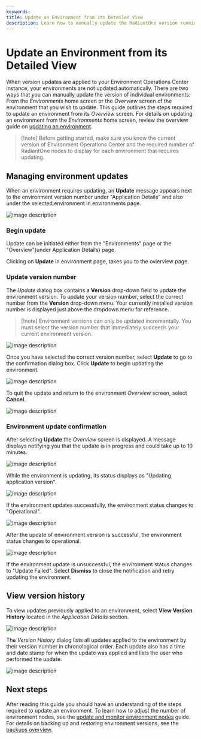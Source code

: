 ```yaml
---
keywords:
title: Update an Environment from its Detailed View
description: Learn how to manually update the RadiantOne version running in an environment.
---
```

# Update an Environment from its Detailed View

When version updates are applied to your Environment Operations Center instance, your environments are not updated automatically. There are two ways that you can manually update the version of individual environments: From the *Environments* home screen or the *Overview* screen of the environment that you wish to update. This guide outlines the steps required to update an environment from its *Overview* screen. For details on updating an environment from the *Environments* home screen, review the overview guide on [updating an environment](../environment-overview/update-an-environment.md).

> [!note] Before getting started, make sure you know the current version of Environment Operations Center and the required number of RadiantOne nodes to display for each environment that requires updating.

## Managing environment updates

When an environment requires updating, an **Update** message appears next to the environment version number under "Application Details" and also under the selected environment in environments page.

![image description](images/update-alert.png)

### Begin update

Update can be initiated either from the "Environments" page or the "Overview"(under Application Details) page.

Clicking on **Update** in environment page, takes you to the ovierview page.

### Update version number

The *Update* dialog box contains a **Version** drop-down field to update the environment version. To update your version number, select the correct number from the **Version** drop-down menu. Your currently installed version number is displayed just above the dropdown menu for reference.

> [!note] Environment versions can only be updated incrementally. You must select the version number that immediately succeeds your current environment version.

![image description](images/select-version.png)

Once you have selected the correct version number, select **Update** to go to the confirmation dialog box. Click **Update** to begin updating the environment.

![image description](images/update.png)

To quit the update and return to the environment *Overview* screen, select **Cancel**.

![image description](images/select-version.png)

### Environment update confirmation

After selecting **Update** the *Overview* screen is displayed. A message displays notifying you that the update is in progress and could take up to 10 minutes.

![image description](images/updating-env-message.png)

While the environment is updating, its status displays as "Updating application version".

![image description](images/updating.png)

If the environment updates successfully, the environment status changes to "Operational".

![image description](images/update-success.png)

After the update of environment version is successful, the environment status changes to operational.

![image description](images/update-success-operational.png)

If the environment update is unsuccessful, the environment status changes to "Update Failed". Select **Dismiss** to close the notification and retry updating the environment.

## View version history

To view updates previously applied to an environment, select **View Version History** located in the *Application Details* section.

![image description](images/view-version-history.png)

The *Version History* dialog lists all updates applied to the environment by their version number in chronological order. Each update also has a time and date stamp for when the update was applied and lists the user who performed the update.

![image description](images/version-history.png)

## Next steps

After reading this guide you should have an understanding of the steps required to update an environment. To learn how to adjust the number of environment nodes, see the [update and monitor environment nodes](node-details.md) guide. For details on backing up and restoring environment versions, see the [backups overview](../backup-and-restore/backup-restore-overview.md).
